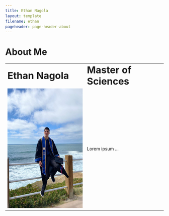 ```yaml
---
title: Ethan Nagola
layout: template
filename: ethan
pageheader: page-header-about
--- 
```

# About Me

<table border="0">
 <tr>
    <td><b style="font-size:30px">Ethan Nagola</b></td>
    <td><b style="font-size:30px">Master of Sciences</b></td>
 </tr>
 <tr>
    <td><img src="Photos/EthanPic.jpeg" width="300" height="380"></td>
    <td>Lorem ipsum ...</td>
 </tr>
</table>
